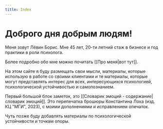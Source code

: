 ```yaml
---
title: Index
---
```


# Доброго дня добрым людям!

Меня зовут Лёвин Борис. Мне 45 лет, 20-ти летний стаж в бизнесе и год практики в роли психолога.

Более подробно обо мне можно почитать [[Про меня|вот тут]].

На этом сайте я буду размещать свои мысли, материалы, которые использую в работе со своими клиентами и те материалы, которые могут представлять интерес для всех, интересующихся психологией, психологической устойчивостью и самопознанием.

Первый большой блок заметок, это [[Словарик эмоций - содержание|словарик эмоций]]. Это перепечатка брошюры Константина Лоха (изд. КЦ "МГИ", 2023), с моими дополнениями и исправлением опечаток.

Чуть позже буду добавлять материалы по психологической устойчивости и точкам опоры.

